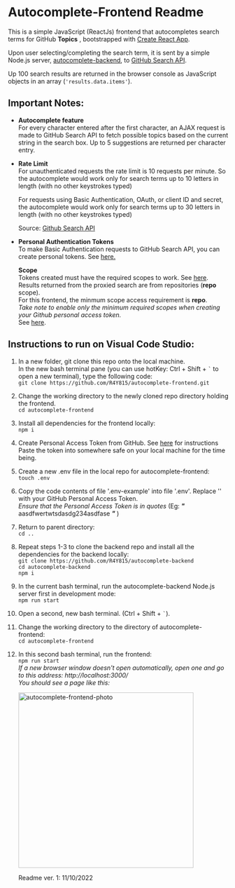 # Autocomplete-Frontend Readme

This is a simple JavaScript (ReactJs) frontend that autocompletes search terms for GitHub **Topics** , bootstrapped with [Create React App](https://github.com/facebook/create-react-app).<br>

Upon user selecting/completing the search term, it is sent by a simple Node.js server, [autocomplete-backend](https://github.com/R4Y815/autocomplete-backend), to [GitHub Search API](https://docs.github.com/en/rest/search).


Up 100 search results are returned in the browser console as JavaScript objects in an array (`'results.data.items'`).



## **Important Notes:** <br>
   -  **Autocomplete feature** <br>
       For every character entered after the first character, 
       an AJAX request is made to GitHub Search API to fetch 
       possible topics based on the current string in the search box. 
       Up to 5 suggestions are returned per character entry.
      
   - **Rate Limit**<br>
      For unauthenticated requests the rate limit is 
      10 requests per minute. So the autocomplete
      would work only for search terms up to 10 letters
      in length (with no other keystrokes typed) <br>

      For requests using Basic Authentication, OAuth, 
      or client ID and secret, the autocomplete would work only for search terms up to 30 letters
      in length (with no other keystrokes typed) <br>

      Source: [Github Search API](https://docs.github.com/en/rest/search#rate-limit) <br>

   - **Personal Authentication Tokens**<br>
      To make Basic Authentication requests to GitHub Search API, you can create personal tokens. See [here.](https://docs.github.com/en/authentication/keeping-your-account-and-data-secure/creating-a-personal-access-token) <br>


      **Scope**<br>
      Tokens created must have the required scopes to work. See [here](https://docs.github.com/en/rest/search#access-errors-or-missing-search-results). <br>
      Results returned from the proxied search are from repositories (**repo** scope).<br>
      For this frontend, the minmum scope access requirement is **repo**. <br>
      *Take note to enable only the minimum required scopes when creating your Github personal access token.* <br>
      See [here](https://docs.github.com/en/rest/guides/getting-started-with-the-rest-api#about-tokens).
        

  

## **Instructions to run on Visual Code Studio:**
   1. In a new folder, git clone this repo onto the local machine.  <br>
      In the new bash terminal pane (you can use hotKey: Ctrl + Shift + `` ` `` to open a new terminal), type the following code:<br>
        `git clone https://github.com/R4Y815/autocomplete-frontend.git`

   2. Change the working directory to the newly cloned repo directory holding the frontend. <br>
        `cd autocomplete-frontend`
   3. Install all dependencies for the frontend locally:<br>
        `npm i`
   4. Create Personal Access Token from GitHub. See [here](https://docs.github.com/en/authentication/keeping-your-account-and-data-secure/creating-a-personal-access-token) for instructions <br> 
   Paste the token into somewhere safe on your local machine for the time being.<br>

   5. Create a new .env file in the local repo for autocomplete-frontend: <br>
        `touch .env`<br>
   6. Copy the code contents of  file '.env-example' into file '.env'. Replace '<PERSONAL AUTH TOKEN FROM GITHUB>' with your GitHub Personal Access Token. <br>
      *Ensure that the Personal Access Token is in quotes* (Eg: ***"*** aasdfwertwtsdasdg234asdfase ***"*** )

   7. Return to parent directory:<br>
        `cd ..` 
   8. Repeat steps 1-3 to clone the backend repo and install all the dependencies for the backend locally: <br>
        `git clone https://github.com/R4Y815/autocomplete-backend` <br>
        `cd autocomplete-backend` <br>
        `npm i`<br>

   9. In the current bash terminal, run the autocomplete-backend Node.js server first in development mode: <br>
        `npm run start`
   10. Open a second, new bash terminal. (Ctrl + Shift + `` ` ``). <br>
   11. Change the working directory to the directory of autocomplete-frontend:<br>
        `cd autocomplete-frontend`
   12. In this second bash terminal, run the frontend: <br>
        `npm run start`<br>
        *If a new browser window doesn't open automatically, open one and go to this address: http://localhost:3000/* <br>
        *You should see a page like this:* <br>


         <image src ="https://lh3.googleusercontent.com/xQksKvRKxnM0wurF5TaahN-GwJrnuudnCZ6-t0olh6r9s1X_Z7j3DEQiugioNZpKYEuR55mdZy3mGQ-37IAnMLQCgG2bSZdGDemVNyEIHLNI0sLVbbxAG2AU4zNf1ANAFr3FNB8AFA=w600-h315-p-k" alt="autocomplete-frontend-photo" width="400"/> <br>




   
     
          Readme ver. 1: 11/10/2022



